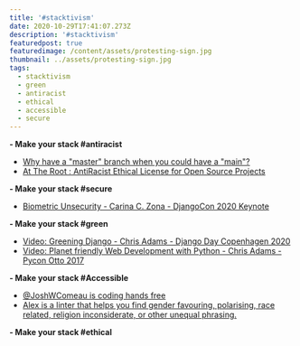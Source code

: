 ```yaml
---
title: '#stacktivism'
date: 2020-10-29T17:41:07.273Z
description: '#stacktivism'
featuredpost: true
featuredimage: /content/assets/protesting-sign.jpg
thumbnail: ../assets/protesting-sign.jpg
tags:
  - stacktivism
  - green
  - antiracist
  - ethical
  - accessible
  - secure
---
```

**\- Make your stack #antiracist**

* [Why have a "master" branch when you could have a "main"?](https://www.git-tower.com/learn/git/faq/git-rename-master-to-main/)
* [At The Root : AntiRacist Ethical License for Open Source Projects](https://attheroot.dev)

**\- Make your stack #secure**

* [Biometric Unsecurity - Carina C. Zona - DjangoCon 2020 Keynote](https://www.youtube.com/watch?v=flQZ32QBQY0)

**\- Make your stack #green**

*  [Video: Greening Django - Chris Adams - Django Day Copenhagen 2020](https://www.youtube.com/watch?v=upiK4du5vUI)
* [Video: Planet friendly Web Development with Python - Chris Adams - Pycon Otto 2017](https://www.youtube.com/watch?v=5EDFNpF6ZSI)

**\- Make your stack #Accessible**

* [@JoshWComeau is coding hands free](https://twitter.com/joshwcomeau/status/1316809020301246466?s=12)
* [Alex is a linter that helps you find gender favouring, polarising, race related, religion inconsiderate, or other unequal phrasing.](https://alexjs.com/)

**\- Make your stack #ethical**
